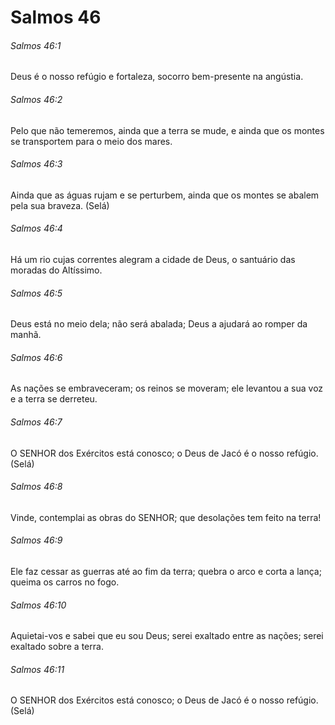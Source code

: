 # Salmos 46

###### Salmos 46:1

Deus é o nosso refúgio e fortaleza, socorro bem-presente na angústia.

###### Salmos 46:2

Pelo que não temeremos, ainda que a terra se mude, e ainda que os montes se transportem para o meio dos mares.

###### Salmos 46:3

Ainda que as águas rujam e se perturbem, ainda que os montes se abalem pela sua braveza. (Selá)

###### Salmos 46:4

Há um rio cujas correntes alegram a cidade de Deus, o santuário das moradas do Altíssimo.

###### Salmos 46:5

Deus está no meio dela; não será abalada; Deus a ajudará ao romper da manhã.

###### Salmos 46:6

As nações se embraveceram; os reinos se moveram; ele levantou a sua voz e a terra se derreteu.

###### Salmos 46:7

O SENHOR dos Exércitos está conosco; o Deus de Jacó é o nosso refúgio. (Selá)

###### Salmos 46:8

Vinde, contemplai as obras do SENHOR; que desolações tem feito na terra!

###### Salmos 46:9

Ele faz cessar as guerras até ao fim da terra; quebra o arco e corta a lança; queima os carros no fogo.

###### Salmos 46:10

Aquietai-vos e sabei que eu sou Deus; serei exaltado entre as nações; serei exaltado sobre a terra.

###### Salmos 46:11

O SENHOR dos Exércitos está conosco; o Deus de Jacó é o nosso refúgio. (Selá)

